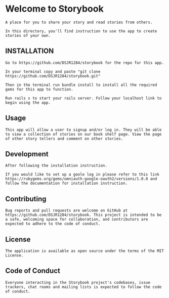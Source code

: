 #  Welcome to Storybook

    A place for you to share your story and read stories from others.

    In this directory, you'll find instruction to use the app to create stories of your own.

## INSTALLATION 
    
    Go to https://github.com/DSJR1284/storybook for the repo for this app. 

    In your terminal copy and paste "git clone https://github.com/DSJR1284/storybook.git" 

    Then in the terminal run bundle install to install all the required gems for this app to function. 

    Run rails s to start your rails server. Follow your localhost link to begin using the app.     

## Usage

    This app will allow a user to signup and/or log in. They will be able to view a collection of stories on our book shelf page. View the page of other story tellers and comment on other stories.

## Development
    After following the installation instruction.    
    
    If you would like to set up a goole log in please refer to this link https://rubygems.org/gems/omniauth-google-oauth2/versions/1.0.0 and follow the documentation for installation instruction.

## Contributing
    Bug reports and pull requests are welcome on GitHub at https://github.com/DSJR1284/storybook. This project is intended to be a safe, welcoming space for collaboration, and contributors are expected to adhere to the code of conduct.

## License 
    The application is available as open source under the terms of the MIT License.

## Code of Conduct
    Everyone interacting in the Storybook project's codebases, issue trackers, chat rooms and mailing lists is expected to follow the code of conduct.        